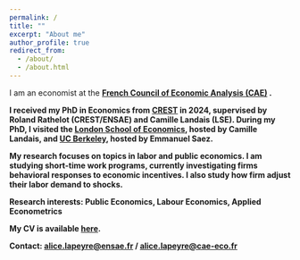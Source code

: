 ```yaml
---
permalink: /
title: ""
excerpt: "About me"
author_profile: true
redirect_from: 
  - /about/
  - /about.html
---
```


I am an economist at the <b> [French Council of Economic Analysis (CAE)](https://www.cae-eco.fr/en/) <b>. 

I received my PhD in Economics from <b>[CREST](https://crest.science)<b> in 2024, supervised by Roland Rathelot (CREST/ENSAE) and Camille Landais (LSE). During my PhD, I visited the [London School of Economics](https://www.lse.ac.uk), hosted by Camille Landais, and [UC Berkeley](https://www.econ.berkeley.edu), hosted by Emmanuel Saez.

My research focuses on topics in labor and public economics. I am studying short-time work programs, currently investigating firms behavioral responses to economic incentives. I also study how firm adjust their labor demand to shocks. 

**Research interests**: Public Economics, Labour Economics, Applied Econometrics

 My CV is available [here](https://github.com/alicelapeyre/alicelapeyre.github.io/raw/master/files/ALapeyre_CV.pdf).

**Contact**: [alice.lapeyre@ensae.fr](mailto:alice.lapeyre@ensae.fr) / [alice.lapeyre@cae-eco.fr](mailto:alice.lapeyre@cae-eco.fr) 
<!--- and find my .--->

<!--- Happy to have passed through the University of York, University of Oxford, and University of California, Berkeley on the way.--->

<!--- My research aims to better understand the gig economy by using insights from applied microeconomics. More broadly, I am interested in how technology shapes labor markets. I also study some topics in household and public finance--->

<!--- I will join the Platform Lab at Harvard’s D^3 Institute in fall 2023 as a postdoctoral fellow, before joining the University of Virginia’s economics department in summer 2024 as an assistant professor. In the meantime, I am excited to intern at Uber as an applied scientist.--->


<!--- Research fields: public and labor economics --->

<!--- References: 
- [Camille Landais](https://econ.lse.ac.uk/staff/clandais/cgi-bin/index.php) (LSE)
- [Roland Rathelot](http://rolandrathelot.com) (CREST/ENSAE) --->
